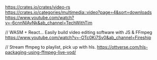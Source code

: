 https://crates.io/crates/video-rs
https://crates.io/categories/multimedia::video?page=4&sort=downloads
https://www.youtube.com/watch?v=-6cnnNlAvNk&ab_channel=TechWithTim

// WASM + React... Easily build video editing software with JS & FFmpeg
https://www.youtube.com/watch?v=-OTc0Ki7Sv0&ab_channel=Fireship

// Stream ffmpeg to playlist, pick up with hls.
https://ottverse.com/hls-packaging-using-ffmpeg-live-vod/
